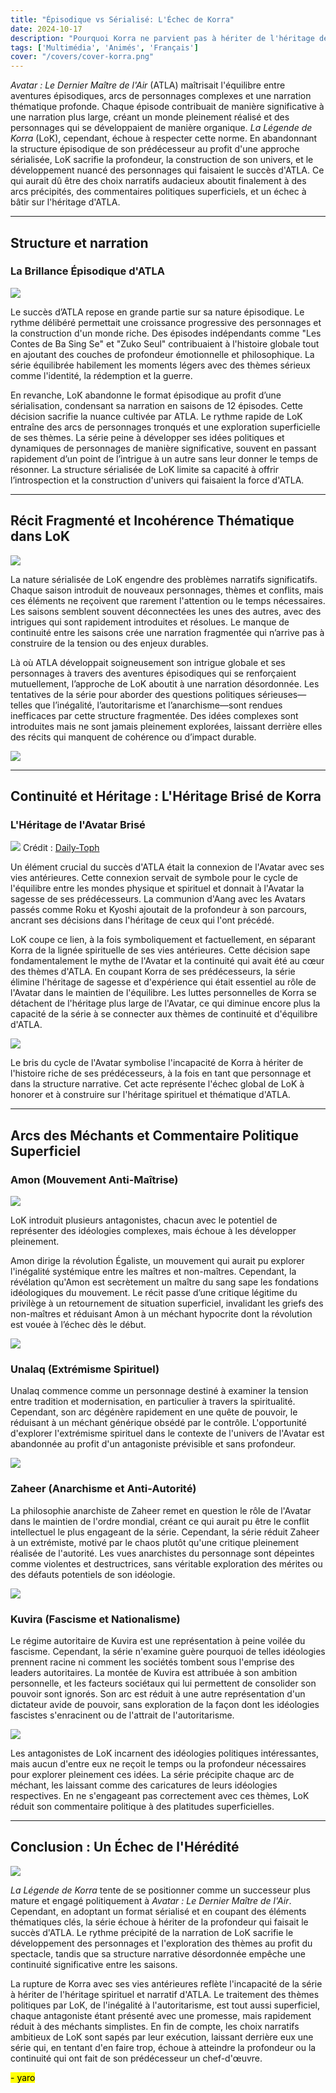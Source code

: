 ```yaml
---
title: "Épisodique vs Sérialisé: L'Échec de Korra"
date: 2024-10-17
description: "Pourquoi Korra ne parvient pas à hériter de l'héritage de son prédécesseur."
tags: ['Multimédia', 'Animés', 'Français']
cover: "/covers/cover-korra.png"
---
```


*Avatar : Le Dernier Maître de l'Air* (ATLA) maîtrisait l'équilibre entre aventures épisodiques, arcs de personnages complexes et une narration thématique profonde. Chaque épisode contribuait de manière significative à une narration plus large, créant un monde pleinement réalisé et des personnages qui se développaient de manière organique. *La Légende de Korra* (LoK), cependant, échoue à respecter cette norme. En abandonnant la structure épisodique de son prédécesseur au profit d'une approche sérialisée, LoK sacrifie la profondeur, la construction de son univers, et le développement nuancé des personnages qui faisaient le succès d'ATLA. Ce qui aurait dû être des choix narratifs audacieux aboutit finalement à des arcs précipités, des commentaires politiques superficiels, et un échec à bâtir sur l'héritage d'ATLA.

---

## Structure et narration

### La Brillance Épisodique d'ATLA

![](image-185.png)

Le succès d’ATLA repose en grande partie sur sa nature épisodique. Le rythme délibéré permettait une croissance progressive des personnages et la construction d'un monde riche. Des épisodes indépendants comme "Les Contes de Ba Sing Se" et "Zuko Seul" contribuaient à l'histoire globale tout en ajoutant des couches de profondeur émotionnelle et philosophique. La série équilibrée habilement les moments légers avec des thèmes sérieux comme l'identité, la rédemption et la guerre.

En revanche, LoK abandonne le format épisodique au profit d’une sérialisation, condensant sa narration en saisons de 12 épisodes. Cette décision sacrifie la nuance cultivée par ATLA. Le rythme rapide de LoK entraîne des arcs de personnages tronqués et une exploration superficielle de ses thèmes. La série peine à développer ses idées politiques et dynamiques de personnages de manière significative, souvent en passant rapidement d’un point de l’intrigue à un autre sans leur donner le temps de résonner. La structure sérialisée de LoK limite sa capacité à offrir l’introspection et la construction d'univers qui faisaient la force d'ATLA.

---

## Récit Fragmenté et Incohérence Thématique dans LoK

![](image-187.png)

La nature sérialisée de LoK engendre des problèmes narratifs significatifs. Chaque saison introduit de nouveaux personnages, thèmes et conflits, mais ces éléments ne reçoivent que rarement l'attention ou le temps nécessaires. Les saisons semblent souvent déconnectées les unes des autres, avec des intrigues qui sont rapidement introduites et résolues. Le manque de continuité entre les saisons crée une narration fragmentée qui n’arrive pas à construire de la tension ou des enjeux durables.

Là où ATLA développait soigneusement son intrigue globale et ses personnages à travers des aventures épisodiques qui se renforçaient mutuellement, l’approche de LoK aboutit à une narration désordonnée. Les tentatives de la série pour aborder des questions politiques sérieuses—telles que l’inégalité, l’autoritarisme et l’anarchisme—sont rendues inefficaces par cette structure fragmentée. Des idées complexes sont introduites mais ne sont jamais pleinement explorées, laissant derrière elles des récits qui manquent de cohérence ou d’impact durable.

![](image-188.png)

---

## Continuité et Héritage : L'Héritage Brisé de Korra

### L'Héritage de l'Avatar Brisé

![](image-189.png)
Crédit : [Daily-Toph](https://daily-toph.tumblr.com/post/627552236637159424/s2ep1-the-avatar-state-i-just-wanted-to-do-a)

Un élément crucial du succès d'ATLA était la connexion de l'Avatar avec ses vies antérieures. Cette connexion servait de symbole pour le cycle de l'équilibre entre les mondes physique et spirituel et donnait à l'Avatar la sagesse de ses prédécesseurs. La communion d'Aang avec les Avatars passés comme Roku et Kyoshi ajoutait de la profondeur à son parcours, ancrant ses décisions dans l'héritage de ceux qui l'ont précédé.

LoK coupe ce lien, à la fois symboliquement et factuellement, en séparant Korra de la lignée spirituelle de ses vies antérieures. Cette décision sape fondamentalement le mythe de l'Avatar et la continuité qui avait été au cœur des thèmes d'ATLA. En coupant Korra de ses prédécesseurs, la série élimine l'héritage de sagesse et d'expérience qui était essentiel au rôle de l'Avatar dans le maintien de l'équilibre. Les luttes personnelles de Korra se détachent de l'héritage plus large de l'Avatar, ce qui diminue encore plus la capacité de la série à se connecter aux thèmes de continuité et d'équilibre d'ATLA.

![](image-190.png)

Le bris du cycle de l'Avatar symbolise l'incapacité de Korra à hériter de l'histoire riche de ses prédécesseurs, à la fois en tant que personnage et dans la structure narrative. Cet acte représente l'échec global de LoK à honorer et à construire sur l'héritage spirituel et thématique d'ATLA.

---

## Arcs des Méchants et Commentaire Politique Superficiel

### Amon (Mouvement Anti-Maîtrise)

![](image-192.png)

LoK introduit plusieurs antagonistes, chacun avec le potentiel de représenter des idéologies complexes, mais échoue à les développer pleinement.

Amon dirige la révolution Égaliste, un mouvement qui aurait pu explorer l'inégalité systémique entre les maîtres et non-maîtres. Cependant, la révélation qu'Amon est secrètement un maître du sang sape les fondations idéologiques du mouvement. Le récit passe d’une critique légitime du privilège à un retournement de situation superficiel, invalidant les griefs des non-maîtres et réduisant Amon à un méchant hypocrite dont la révolution est vouée à l’échec dès le début.

![](image-193.png)

### Unalaq (Extrémisme Spirituel)

Unalaq commence comme un personnage destiné à examiner la tension entre tradition et modernisation, en particulier à travers la spiritualité. Cependant, son arc dégénère rapidement en une quête de pouvoir, le réduisant à un méchant générique obsédé par le contrôle. L'opportunité d'explorer l'extrémisme spirituel dans le contexte de l'univers de l'Avatar est abandonnée au profit d'un antagoniste prévisible et sans profondeur.

![](image-195.png)

### Zaheer (Anarchisme et Anti-Autorité)

La philosophie anarchiste de Zaheer remet en question le rôle de l'Avatar dans le maintien de l'ordre mondial, créant ce qui aurait pu être le conflit intellectuel le plus engageant de la série. Cependant, la série réduit Zaheer à un extrémiste, motivé par le chaos plutôt qu'une critique pleinement réalisée de l'autorité. Les vues anarchistes du personnage sont dépeintes comme violentes et destructrices, sans véritable exploration des mérites ou des défauts potentiels de son idéologie.

![](image-196.png)

### Kuvira (Fascisme et Nationalisme)

Le régime autoritaire de Kuvira est une représentation à peine voilée du fascisme. Cependant, la série n'examine guère pourquoi de telles idéologies prennent racine ni comment les sociétés tombent sous l'emprise des leaders autoritaires. La montée de Kuvira est attribuée à son ambition personnelle, et les facteurs sociétaux qui lui permettent de consolider son pouvoir sont ignorés. Son arc est réduit à une autre représentation d'un dictateur avide de pouvoir, sans exploration de la façon dont les idéologies fascistes s'enracinent ou de l'attrait de l'autoritarisme.

![](image-198.png)

Les antagonistes de LoK incarnent des idéologies politiques intéressantes, mais aucun d'entre eux ne reçoit le temps ou la profondeur nécessaires pour explorer pleinement ces idées. La série précipite chaque arc de méchant, les laissant comme des caricatures de leurs idéologies respectives. En ne s'engageant pas correctement avec ces thèmes, LoK réduit son commentaire politique à des platitudes superficielles.

---

## Conclusion : Un Échec de l'Hérédité

![](image-203.png)

*La Légende de Korra* tente de se positionner comme un successeur plus mature et engagé politiquement à *Avatar : Le Dernier Maître de l'Air*. Cependant, en adoptant un format sérialisé et en coupant des éléments thématiques clés, la série échoue à hériter de la profondeur qui faisait le succès d'ATLA. Le rythme précipité de la narration de LoK sacrifie le développement des personnages et l'exploration des thèmes au profit du spectacle, tandis que sa structure narrative désordonnée empêche une continuité significative entre les saisons.

La rupture de Korra avec ses vies antérieures reflète l'incapacité de la série à hériter de l'héritage spirituel et narratif d'ATLA. Le traitement des thèmes politiques par LoK, de l'inégalité à l'autoritarisme, est tout aussi superficiel, chaque antagoniste étant présenté avec une promesse, mais rapidement réduit à des méchants simplistes. En fin de compte, les choix narratifs ambitieux de LoK sont sapés par leur exécution, laissant derrière eux une série qui, en tentant d'en faire trop, échoue à atteindre la profondeur ou la continuité qui ont fait de son prédécesseur un chef-d'œuvre.

<mark>- yaro</mark>

